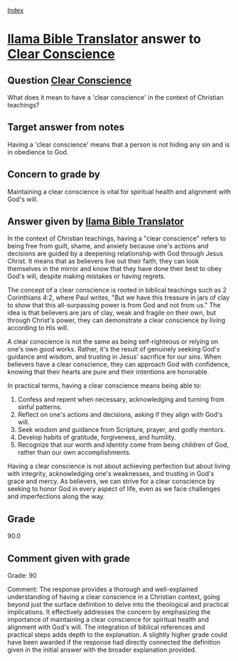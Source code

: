 
[Index](../../index.md)
# [llama Bible Translator](../../answering_models/llama_Bible_Translator.md) answer to [Clear Conscience](../../questions/Clear_Conscience.md)

## Question [Clear Conscience](../../questions/Clear_Conscience.md)
What does it mean to have a 'clear conscience' in the context of Christian teachings?

## Target answer from notes
Having a 'clear conscience' means that a person is not hiding any sin and is in obedience to God.

## Concern to grade by
Maintaining a clear conscience is vital for spiritual health and alignment with God's will.

## Answer given by [llama Bible Translator](../../answering_models/llama_Bible_Translator.md)
In the context of Christian teachings, having a "clear conscience" refers to being free from guilt, shame, and anxiety because one's actions and decisions are guided by a deepening relationship with God through Jesus Christ. It means that as believers live out their faith, they can look themselves in the mirror and know that they have done their best to obey God's will, despite making mistakes or having regrets.

The concept of a clear conscience is rooted in biblical teachings such as 2 Corinthians 4:2, where Paul writes, "But we have this treasure in jars of clay to show that this all-surpassing power is from God and not from us." The idea is that believers are jars of clay, weak and fragile on their own, but through Christ's power, they can demonstrate a clear conscience by living according to His will.

A clear conscience is not the same as being self-righteous or relying on one's own good works. Rather, it's the result of genuinely seeking God's guidance and wisdom, and trusting in Jesus' sacrifice for our sins. When believers have a clear conscience, they can approach God with confidence, knowing that their hearts are pure and their intentions are honorable.

In practical terms, having a clear conscience means being able to:

1. Confess and repent when necessary, acknowledging and turning from sinful patterns.
2. Reflect on one's actions and decisions, asking if they align with God's will.
3. Seek wisdom and guidance from Scripture, prayer, and godly mentors.
4. Develop habits of gratitude, forgiveness, and humility.
5. Recognize that our worth and identity come from being children of God, rather than our own accomplishments.

Having a clear conscience is not about achieving perfection but about living with integrity, acknowledging one's weaknesses, and trusting in God's grace and mercy. As believers, we can strive for a clear conscience by seeking to honor God in every aspect of life, even as we face challenges and imperfections along the way.

## Grade
90.0

## Comment given with grade
Grade: 90

Comment: The response provides a thorough and well-explained understanding of having a clear conscience in a Christian context, going beyond just the surface definition to delve into the theological and practical implications. It effectively addresses the concern by emphasizing the importance of maintaining a clear conscience for spiritual health and alignment with God's will. The integration of biblical references and practical steps adds depth to the explanation. A slightly higher grade could have been awarded if the response had directly connected the definition given in the initial answer with the broader explanation provided.

